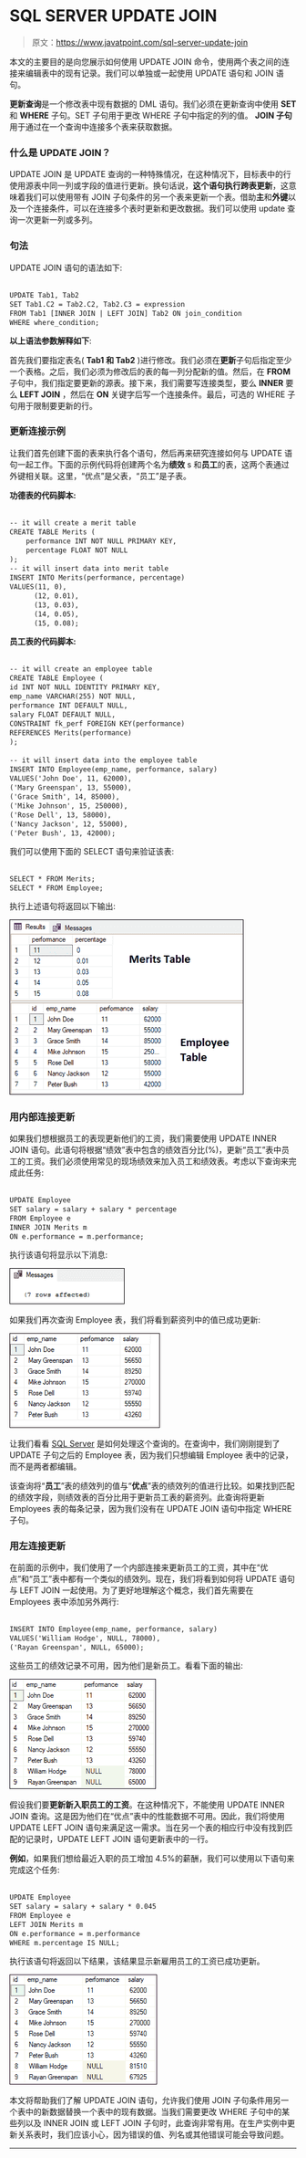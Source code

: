 # SQL SERVER UPDATE JOIN

> 原文：<https://www.javatpoint.com/sql-server-update-join>

本文的主要目的是向您展示如何使用 UPDATE JOIN 命令，使用两个表之间的连接来编辑表中的现有记录。我们可以单独或一起使用 UPDATE 语句和 JOIN 语句。

**更新查询**是一个修改表中现有数据的 DML 语句。我们必须在更新查询中使用 **SET** 和 **WHERE** 子句。SET 子句用于更改 WHERE 子句中指定的列的值。 **JOIN 子句**用于通过在一个查询中连接多个表来获取数据。

### 什么是 UPDATE JOIN？

UPDATE JOIN 是 UPDATE 查询的一种特殊情况，在这种情况下，目标表中的行使用源表中同一列或字段的值进行更新。换句话说，**这个语句执行跨表更新**，这意味着我们可以使用带有 JOIN 子句条件的另一个表来更新一个表。借助**主**和**外键**以及一个连接条件，可以在连接多个表时更新和更改数据。我们可以使用 update 查询一次更新一列或多列。

### 句法

UPDATE JOIN 语句的语法如下:

```

UPDATE Tab1, Tab2
SET Tab1.C2 = Tab2.C2, Tab2.C3 = expression  
FROM Tab1 [INNER JOIN | LEFT JOIN] Tab2 ON join_condition  
WHERE where_condition;  

```

**以上语法参数解释如下**:

首先我们要指定表名( **Tab1 和 Tab2** )进行修改。我们必须在**更新**子句后指定至少一个表格。之后，我们必须为修改后的表的每一列分配新的值。然后，在 **FROM** 子句中，我们指定要更新的源表。接下来，我们需要写连接类型，要么 **INNER** 要么 **LEFT JOIN** ，然后在 **ON** 关键字后写一个连接条件。最后，可选的 WHERE 子句用于限制要更新的行。

### 更新连接示例

让我们首先创建下面的表来执行各个语句，然后再来研究连接如何与 UPDATE 语句一起工作。下面的示例代码将创建两个名为**绩效** s 和**员工**的表，这两个表通过外键相关联。这里，“优点”是父表，“员工”是子表。

**功德表的代码脚本:**

```

-- it will create a merit table
CREATE TABLE Merits (  
    performance INT NOT NULL PRIMARY KEY, 
    percentage FLOAT NOT NULL 
);  
-- it will insert data into merit table
INSERT INTO Merits(performance, percentage)  
VALUES(11, 0),  
      (12, 0.01),  
      (13, 0.03),  
      (14, 0.05),  
      (15, 0.08);

```

**员工表的代码脚本:**

```

-- it will create an employee table
CREATE TABLE Employee (
id INT NOT NULL IDENTITY PRIMARY KEY,
emp_name VARCHAR(255) NOT NULL,
performance INT DEFAULT NULL,
salary FLOAT DEFAULT NULL,
CONSTRAINT fk_perf FOREIGN KEY(performance)
REFERENCES Merits(performance)
);

-- it will insert data into the employee table
INSERT INTO Employee(emp_name, performance, salary)
VALUES('John Doe', 11, 62000),
('Mary Greenspan', 13, 55000),
('Grace Smith', 14, 85000),
('Mike Johnson', 15, 250000),
('Rose Dell', 13, 58000),
('Nancy Jackson', 12, 55000),
('Peter Bush', 13, 42000);

```

我们可以使用下面的 SELECT 语句来验证该表:

```

SELECT * FROM Merits;
SELECT * FROM Employee;

```

执行上述语句将返回以下输出:

![SQL SERVER UPDATE JOIN](img/b248387a32bc8863994ac24346abe511.png)

### 用内部连接更新

如果我们想根据员工的表现更新他们的工资，我们需要使用 UPDATE INNER JOIN 语句。此语句将根据“绩效”表中包含的绩效百分比(%)，更新“员工”表中员工的工资。我们必须使用常见的现场绩效来加入员工和绩效表。考虑以下查询来完成此任务:

```

UPDATE Employee
SET salary = salary + salary * percentage
FROM Employee e
INNER JOIN Merits m   
ON e.performance = m.performance;

```

执行该语句将显示以下消息:

![SQL SERVER UPDATE JOIN](img/34fbe3fe84d1dcd0e699fedd5f881680.png)

如果我们再次查询 Employee 表，我们将看到薪资列中的值已成功更新:

![SQL SERVER UPDATE JOIN](img/4c8da1ac5132e8d8d8bbcdc8bcda40b2.png)

让我们看看 [SQL Server](https://www.javatpoint.com/sql-server-tutorial) 是如何处理这个查询的。在查询中，我们刚刚提到了 UPDATE 子句之后的 Employee 表，因为我们只想编辑 Employee 表中的记录，而不是两者都编辑。

该查询将“**员工**”表的绩效列的值与“**优点**”表的绩效列的值进行比较。如果找到匹配的绩效字段，则绩效表的百分比用于更新员工表的薪资列。此查询将更新 Employees 表的每条记录，因为我们没有在 UPDATE JOIN 语句中指定 WHERE 子句。

### 用左连接更新

在前面的示例中，我们使用了一个内部连接来更新员工的工资，其中在“优点”和“员工”表中都有一个类似的绩效列。现在，我们将看到如何将 UPDATE 语句与 LEFT JOIN 一起使用。为了更好地理解这个概念，我们首先需要在 Employees 表中添加另外两行:

```

INSERT INTO Employee(emp_name, performance, salary)
VALUES('William Hodge', NULL, 78000),
('Rayan Greenspan', NULL, 65000);

```

这些员工的绩效记录不可用，因为他们是新员工。看看下面的输出:

![SQL SERVER UPDATE JOIN](img/86f6dd10d0998ac5c0308755bb8f51cc.png)

假设我们要**更新新入职员工的工资**。在这种情况下，不能使用 UPDATE INNER JOIN 查询。这是因为他们在“优点”表中的性能数据不可用。因此，我们将使用 UPDATE LEFT JOIN 语句来满足这一需求。当在另一个表的相应行中没有找到匹配的记录时，UPDATE LEFT JOIN 语句更新表中的一行。

**例如**，如果我们想给最近入职的员工增加 4.5%的薪酬，我们可以使用以下语句来完成这个任务:

```

UPDATE Employee
SET salary = salary + salary * 0.045  
FROM Employee e
LEFT JOIN Merits m   
ON e.performance = m.performance   
WHERE m.percentage IS NULL;

```

执行该语句将返回以下结果，该结果显示新雇用员工的工资已成功更新。

![SQL SERVER UPDATE JOIN](img/b8f8d50cbaf55e1229a6259072d022af.png)

本文将帮助我们了解 UPDATE JOIN 语句，允许我们使用 JOIN 子句条件用另一个表中的新数据替换一个表中的现有数据。当我们需要更改 WHERE 子句中的某些列以及 INNER JOIN 或 LEFT JOIN 子句时，此查询非常有用。在生产实例中更新关系表时，我们应该小心，因为错误的值、列名或其他错误可能会导致问题。

* * *